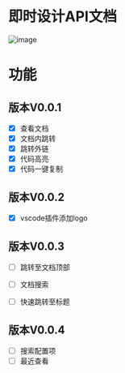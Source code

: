 # 即时设计API文档
![image](https://user-images.githubusercontent.com/39822906/201514721-a803f08e-4f69-49a7-8af6-7eb623501ed1.png)


# 功能
## 版本V0.0.1
- [x]  查看文档
- [x]  文档内跳转
- [x]  跳转外链
- [x]  代码高亮
- [x]  代码一键复制

## 版本V0.0.2
- [x]  vscode插件添加logo

## 版本V0.0.3
- [ ]  跳转至文档顶部 
- [ ]  文档搜索 
- [ ]  快速跳转至标题 


## 版本V0.0.4
- [ ]  搜索配置项 
- [ ]  最近查看
